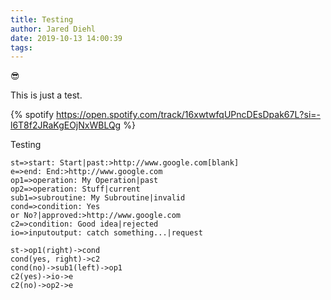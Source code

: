 ```yaml
---
title: Testing
author: Jared Diehl
date: 2019-10-13 14:00:39
tags:
---
```


:sunglasses:

This is just a test.

{% spotify https://open.spotify.com/track/16xwtwfqUPncDEsDpak67L?si=-l6T8f2JRaKgEOjNxWBLQg %}

Testing

```flow
st=>start: Start|past:>http://www.google.com[blank]
e=>end: End:>http://www.google.com
op1=>operation: My Operation|past
op2=>operation: Stuff|current
sub1=>subroutine: My Subroutine|invalid
cond=>condition: Yes
or No?|approved:>http://www.google.com
c2=>condition: Good idea|rejected
io=>inputoutput: catch something...|request

st->op1(right)->cond
cond(yes, right)->c2
cond(no)->sub1(left)->op1
c2(yes)->io->e
c2(no)->op2->e
```
